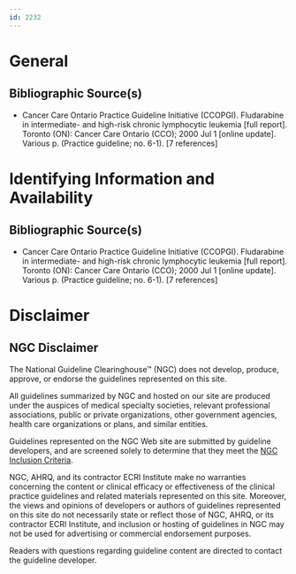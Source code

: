 ```yaml
---
id: 2232
---
```


# General

## Bibliographic Source(s)

- Cancer Care Ontario Practice Guideline Initiative (CCOPGI). Fludarabine in intermediate- and high-risk chronic lymphocytic leukemia [full report]. Toronto (ON): Cancer Care Ontario (CCO); 2000 Jul 1 [online update]. Various p. (Practice guideline; no. 6-1). [7 references]

# Identifying Information and Availability

## Bibliographic Source(s)

- Cancer Care Ontario Practice Guideline Initiative (CCOPGI). Fludarabine in intermediate- and high-risk chronic lymphocytic leukemia [full report]. Toronto (ON): Cancer Care Ontario (CCO); 2000 Jul 1 [online update]. Various p. (Practice guideline; no. 6-1). [7 references]

# Disclaimer

## NGC Disclaimer

The National Guideline Clearinghouse™ (NGC) does not develop, produce, approve, or endorse the guidelines represented on this site.

All guidelines summarized by NGC and hosted on our site are produced under the auspices of medical specialty societies, relevant professional associations, public or private organizations, other government agencies, health care organizations or plans, and similar entities.

Guidelines represented on the NGC Web site are submitted by guideline developers, and are screened solely to determine that they meet the [NGC Inclusion Criteria](/help-and-about/summaries/inclusion-criteria).

NGC, AHRQ, and its contractor ECRI Institute make no warranties concerning the content or clinical efficacy or effectiveness of the clinical practice guidelines and related materials represented on this site. Moreover, the views and opinions of developers or authors of guidelines represented on this site do not necessarily state or reflect those of NGC, AHRQ, or its contractor ECRI Institute, and inclusion or hosting of guidelines in NGC may not be used for advertising or commercial endorsement purposes.

Readers with questions regarding guideline content are directed to contact the guideline developer.

